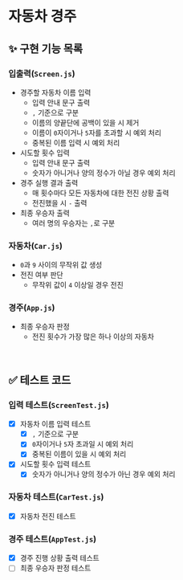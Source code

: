 # 자동차 경주

## ✨ 구현 기능 목록

### 입출력(`Screen.js`)

- 경주할 자동차 이름 입력
  - 입력 안내 문구 출력
  - `,` 기준으로 구분
  - 이름의 양끝단에 공백이 있을 시 제거
  - 이름이 `0`자이거나 `5`자를 초과할 시 예외 처리
  - 중복된 이름 입력 시 예외 처리
- 시도할 횟수 입력
  - 입력 안내 문구 출력
  - 숫자가 아니거나 양의 정수가 아닐 경우 예외 처리
- 경주 실행 결과 출력
  - 매 횟수마다 모든 자동차에 대한 전진 상황 출력
  - 전진했을 시 `-` 출력
- 최종 우승자 출력
  - 여러 명의 우승자는 `,`로 구분

### 자동차(`Car.js`)

- `0`과 `9` 사이의 무작위 값 생성
- 전진 여부 판단
  - 무작위 값이 `4` 이상일 경우 전진

### 경주(`App.js`)

- 최종 우승자 판정
  - 전진 횟수가 가장 많은 하나 이상의 자동차

<br>

## ✅ 테스트 코드

### 입력 테스트(`ScreenTest.js`)

- [x] 자동차 이름 입력 테스트
  - [x] `,` 기준으로 구분
  - [x] `0`자이거나 `5`자 초과일 시 예외 처리
  - [x] 중복된 이름이 있을 시 예외 처리
- [x] 시도할 횟수 입력 테스트
  - [x] 숫자가 아니거나 양의 정수가 아닌 경우 예외 처리

### 자동차 테스트(`CarTest.js`)

- [x] 자동차 전진 테스트

### 경주 테스트(`AppTest.js`)

- [x] 경주 진행 상황 출력 테스트
- [ ] 최종 우승자 판정 테스트
